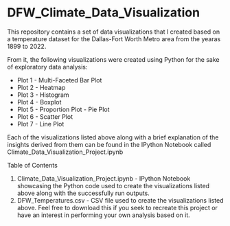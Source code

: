 # DFW_Climate_Data_Visualization

This repository contains a set of data visualizations that I created based on a temperature dataset for the Dallas-Fort Worth Metro area from the yearas 1899 to 2022.

From it, the following visualizations were created using Python for the sake of exploratory data analysis:

* Plot 1 - Multi-Faceted Bar Plot
* Plot 2 - Heatmap
* Plot 3 - Histogram
* Plot 4 - Boxplot
* Plot 5 - Proportion Plot - Pie Plot
* Plot 6 - Scatter Plot
* Plot 7 - Line Plot

Each of the visualizations listed above along with a brief explanation of the insights derived from them can be found in the IPython Notebook called Climate_Data_Visualization_Project.ipynb

Table of Contents
1) Climate_Data_Visualization_Project.ipynb - IPython Notebook showcasing the Python code used to create the visualizations listed above along with the successfully run outputs.
2) DFW_Temperatures.csv - CSV file used to create the visualizations listed above. Feel free to download this if you seek to recreate this project or have an interest in performing your own analysis based on it.
